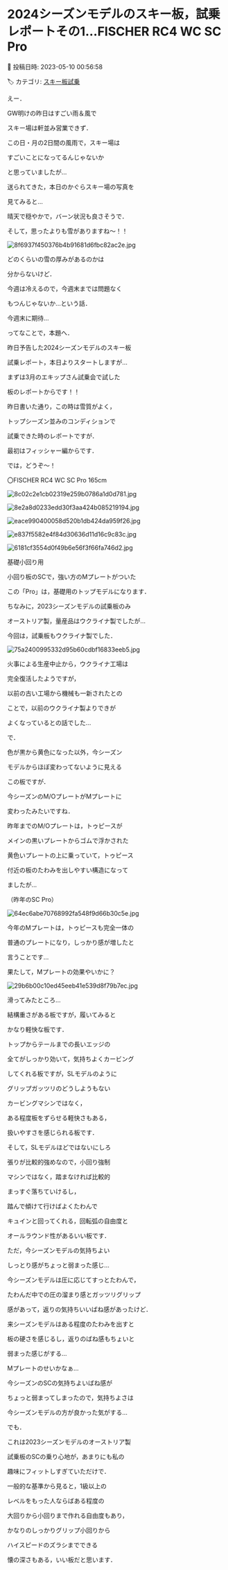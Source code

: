 # 2024シーズンモデルのスキー板，試乗レポートその1…FISCHER RC4 WC SC Pro

📅 投稿日時: 2023-05-10 00:56:58

🏷️ カテゴリ: [スキー板試乗](c0bd8048615710cee890e403a36cc9a2b.md)

えー．


GW明けの昨日はすごい雨＆風で


スキー場は軒並み営業できず．





この日・月の2日間の風雨で，スキー場は


すごいことになってるんじゃないか


と思っていましたが…





送られてきた，本日のかぐらスキー場の写真を


見てみると…


晴天で穏やかで，バーン状況も良さそうで．


そして，思ったよりも雪がありますね～！！




![8f6937f450376b4b91681d6fbc82ac2e.jpg](images/8f6937f450376b4b91681d6fbc82ac2e.jpg)




どのくらいの雪の厚みがあるのかは


分からないけど．


今週は冷えるので，今週末までは問題なく


もつんじゃないか…という話．


今週末に期待…





ってなことで，本題へ．





昨日予告した2024シーズンモデルのスキー板


試乗レポート，本日よりスタートしますが…


まずは3月のエキップさん試乗会で試した


板のレポートからです！！





昨日書いた通り，この時は雪質がよく，


トップシーズン並みのコンディションで


試乗できた時のレポートですが．


最初はフィッシャー編からです．


では，どうぞ～！[]()








〇FISCHER RC4 WC SC Pro 165cm







![8c02c2e1cb02319e259b0786a1d0d781.jpg](images/8c02c2e1cb02319e259b0786a1d0d781.jpg)









![8e2a8d0233edd30f3aa424b085219194.jpg](images/8e2a8d0233edd30f3aa424b085219194.jpg)









![eace990400058d520b1db424da959f26.jpg](images/eace990400058d520b1db424da959f26.jpg)









![e837f5582e4f84d30636d11d16c9c83c.jpg](images/e837f5582e4f84d30636d11d16c9c83c.jpg)









![6181cf3554d0f49b6e56f3f66fa746d2.jpg](images/6181cf3554d0f49b6e56f3f66fa746d2.jpg)







基礎小回り用





小回り板のSCで，強い方のMプレートがついた


この「Pro」は，基礎用のトップモデルになります．





ちなみに，2023シーズンモデルの試乗板のみ


オーストリア製，量産品はウクライナ製でしたが…


今回は，試乗板もウクライナ製でした．




![75a2400995332d95b60cdbf16833eeb5.jpg](images/75a2400995332d95b60cdbf16833eeb5.jpg)







火事による生産中止から，ウクライナ工場は


完全復活したようですが，


以前の古い工場から機械も一新されたとの


ことで，以前のウクライナ製よりできが


よくなっているとの話でした…





で．


色が黒から黄色になった以外，今シーズン


モデルからほぼ変わってないように見える


この板ですが．


今シーズンのM/OプレートがMプレートに


変わったみたいですね．





昨年までのM/Oプレートは，トゥピースが


メインの黒いプレートからゴムで浮かされた


黄色いプレートの上に乗っていて，トゥピース


付近の板のたわみを出しやすい構造になって


ましたが…


（昨年のSC Pro）




![64ec6abe70768992fa548f9d66b30c5e.jpg](images/64ec6abe70768992fa548f9d66b30c5e.jpg)







今年のMプレートは，トゥピースも完全一体の


普通のプレートになり，しっかり感が増したと


言うことです…


果たして，Mプレートの効果やいかに？




![29b6b00c10ed45eeb41e539d8f79b7ec.jpg](images/29b6b00c10ed45eeb41e539d8f79b7ec.jpg)







滑ってみたところ…


結構重さがある板ですが，履いてみると


かなり軽快な板です．





トップからテールまでの長いエッジの


全てがしっかり効いて，気持ちよくカービング


してくれる板ですが，SLモデルのように


グリップガッツリのどうしようもない


カービングマシンではなく，


ある程度板をずらせる軽快さもある，


扱いやすさを感じられる板です．





そして，SLモデルほどではないにしろ


張りが比較的強めなので，小回り強制


マシンではなく，踏まなければ比較的


まっすぐ落ちていけるし，


踏んで傾けて行けばよくたわんで


キュインと回ってくれる，回転弧の自由度と


オールラウンド性があるいい板です．





ただ，今シーズンモデルの気持ちよい


しっとり感がちょっと弱まった感じ…





今シーズンモデルは圧に応じてすっとたわんで，


たわんだ中での圧の溜まり感とガッツリグリップ


感があって，返りの気持ちいいばね感があったけど．


来シーズンモデルはある程度のたわみを出すと


板の硬さを感じるし，返りのばね感もちょいと


弱まった感じがする…


Mプレートのせいかなぁ…





今シーズンのSCの気持ちよいばね感が


ちょっと弱まってしまったので，気持ちよさは


今シーズンモデルの方が良かった気がする…





でも．


これは2023シーズンモデルのオーストリア製


試乗板のSCの乗り心地が，あまりにも私の


趣味にフィットしすぎていただけで．


一般的な基準から見ると，1級以上の


レベルをもった人ならばある程度の


大回りから小回りまで作れる自由度もあり，


かなりのしっかりグリップ小回りから


ハイスピードのズラシまでできる


懐の深さもある，いい板だと思います．
